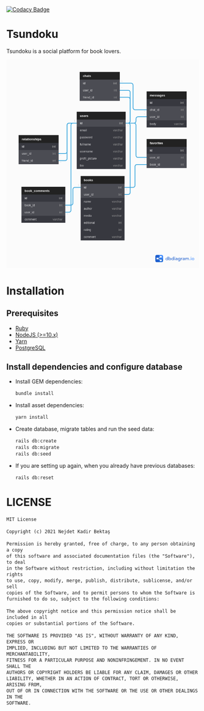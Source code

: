 [![Codacy Badge](https://app.codacy.com/project/badge/Grade/ef49ef1b6cdc40cca868424108675af7)](https://www.codacy.com/gh/nejdetkadir/tsundoku/dashboard?utm_source=github.com&amp;utm_medium=referral&amp;utm_content=nejdetkadir/tsundoku&amp;utm_campaign=Badge_Grade)

# Tsundoku
Tsundoku is a social platform for book lovers.

![db](doc/db.png)

# Installation
## Prerequisites
- [Ruby](https://rvm.io/)
- [NodeJS (>=10.x)](https://nodejs.org/en/download/package-manager/#debian-and-ubuntu-based-linux-distributions)
- [Yarn](https://yarnpkg.com/lang/en/docs/install/#debian-stable)
- [PostgreSQL](https://www.postgresql.org/download/)

## Install dependencies and configure database
- Install GEM dependencies:

  ```bash
  bundle install
  ```

- Install asset dependencies:

  ```bash
  yarn install
  ```

- Create database, migrate tables and run the seed data:

  ```bash
  rails db:create
  rails db:migrate
  rails db:seed
  ```

- If you are setting up again, when you already have previous databases:

  ```bash
  rails db:reset
  ```

# LICENSE
```
MIT License

Copyright (c) 2021 Nejdet Kadir Bektaş

Permission is hereby granted, free of charge, to any person obtaining a copy
of this software and associated documentation files (the "Software"), to deal
in the Software without restriction, including without limitation the rights
to use, copy, modify, merge, publish, distribute, sublicense, and/or sell
copies of the Software, and to permit persons to whom the Software is
furnished to do so, subject to the following conditions:

The above copyright notice and this permission notice shall be included in all
copies or substantial portions of the Software.

THE SOFTWARE IS PROVIDED "AS IS", WITHOUT WARRANTY OF ANY KIND, EXPRESS OR
IMPLIED, INCLUDING BUT NOT LIMITED TO THE WARRANTIES OF MERCHANTABILITY,
FITNESS FOR A PARTICULAR PURPOSE AND NONINFRINGEMENT. IN NO EVENT SHALL THE
AUTHORS OR COPYRIGHT HOLDERS BE LIABLE FOR ANY CLAIM, DAMAGES OR OTHER
LIABILITY, WHETHER IN AN ACTION OF CONTRACT, TORT OR OTHERWISE, ARISING FROM,
OUT OF OR IN CONNECTION WITH THE SOFTWARE OR THE USE OR OTHER DEALINGS IN THE
SOFTWARE.
```